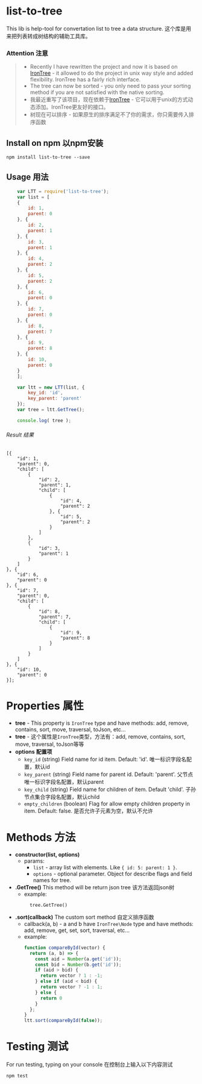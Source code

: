 # list-to-tree
This lib is help-tool for convertation list to tree a data structure.
这个库是用来把列表转成树结构的辅助工具库。

### Attention 注意
> * Recently I have rewritten the project and now it is based on [IronTree](https://github.com/DenQ/iron-tree) - it allowed to do the project in unix way style and added flexibility. IronTree has a fairly rich interface.
>* The tree can now be sorted - you only need to pass your sorting method if you are not satisfied with the native sorting.
> * 我最近重写了该项目，现在依赖于[IronTree](https://github.com/DenQ/iron-tree) - 它可以用于unix的方式动态添加。IronTree更友好的接口。
> * 树现在可以排序 - 如果原生的排序满足不了你的需求，你只需要传入排序函数

## Install on npm 以npm安装
    npm install list-to-tree --save

## Usage 用法
```js
    var LTT = require('list-to-tree');
    var list = [
    {
        id: 1,
        parent: 0
    }, {
        id: 2,
        parent: 1
    }, {
        id: 3,
        parent: 1
    }, {
        id: 4,
        parent: 2
    }, {
        id: 5,
        parent: 2
    }, {
        id: 6,
        parent: 0
    }, {
        id: 7,
        parent: 0
    }, {
        id: 8,
        parent: 7
    }, {
        id: 9,
        parent: 8
    }, {
        id: 10,
        parent: 0
    }
    ];

    var ltt = new LTT(list, {
        key_id: 'id',
        key_parent: 'parent'
    });
    var tree = ltt.GetTree();

    console.log( tree );
```
###### Result 结果

    [{
        "id": 1,
        "parent": 0,
        "child": [
            {
                "id": 2,
                "parent": 1,
                "child": [
                    {
                        "id": 4,
                        "parent": 2
                    }, {
                        "id": 5,
                        "parent": 2
                    }
                ]
            },
            {
                "id": 3,
                "parent": 1
            }
        ]
    }, {
        "id": 6,
        "parent": 0
    }, {
        "id": 7,
        "parent": 0,
        "child": [
            {
                "id": 8,
                "parent": 7,
                "child": [
                    {
                        "id": 9,
                        "parent": 8
                    }
                ]
            }
        ]
    }, {
        "id": 10,
        "parent": 0
    }];


# Properties 属性
* **tree** - This property is `IronTree` type and have methods: add, remove, contains, sort, move, traversal, toJson, etc...
* **tree** - 这个属性是`IronTree`类型，方法有：add, remove, contains, sort, move, traversal, toJson等等
* **options** **配置项**
  * `key_id` (string) Field name for id item. Default: 'id'. 唯一标识字段名配置，默认id
  * `key_parent` (string) Field name for parent id. Default: 'parent'. 父节点唯一标识字段名配置，默认parent
  * `key_child` (string) Field name for children of item. Default  'child'. 子孙节点集合字段名配置，默认child
  * `empty_children` (boolean) Flag for allow empty children property in item. Default: false. 是否允许子元素为空，默认不允许

# Methods 方法
* **constructor(list, options)**
  * params:
    * `list` - array list with elements. Like ```{ id: 5: parent: 1 }```.
    * `options` - optional parameter. Object for describe flags and field names for tree.
* **.GetTree()** This method will be return json tree 该方法返回json树
  * example:
    ```
      tree.GetTree()
    ```
* **.sort(callback)** The custom sort method 自定义排序函数
  * callback(a, b) - a and b have `IronTree\Node` type and have methods: add, remove, get, set, sort, traversal, etc...
  * example:
    ```js
    function compareById(vector) {
      return (a, b) => {
        const aid = Number(a.get('id'));
        const bid = Number(b.get('id'));
        if (aid > bid) {
          return vector ? 1 : -1;
        } else if (aid < bid) {
          return vector ? -1 : 1;
        } else {
          return 0
        }
      };
    }
    ltt.sort(compareById(false));
    ```

# Testing 测试
For run testing, typing on your console
在控制台上输入以下内容测试

    npm test
